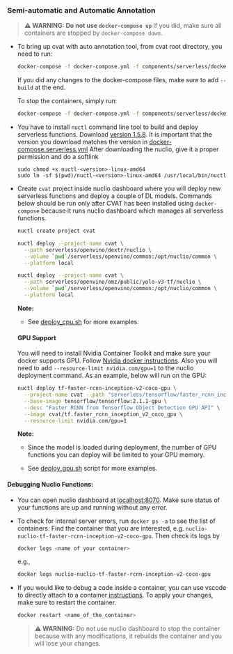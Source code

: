 
### Semi-automatic and Automatic Annotation


> **⚠ WARNING: Do not use `docker-compose up`**
>  If you did, make sure all containers are stopped by `docker-compose down`.
- To bring up cvat with auto annotation tool, from cvat root directory, you need to run:
  ```bash
  docker-compose -f docker-compose.yml -f components/serverless/docker-compose.serverless.yml up -d
  ```
  If you did any changes to the docker-compose files, make sure to add `--build` at the end.

  To stop the containers, simply run:

  ```bash
  docker-compose -f docker-compose.yml -f components/serverless/docker-compose.serverless.yml down
  ```

- You have to install `nuctl` command line tool to build and deploy serverless
  functions. Download [version 1.5.8](https://github.com/nuclio/nuclio/releases).
  It is important that the version you download matches the version in
  [docker-compose.serverless.yml](/components/serverless/docker-compose.serverless.yml)
  After downloading the nuclio, give it a proper permission and do a softlink
  ```
  sudo chmod +x nuctl-<version>-linux-amd64
  sudo ln -sf $(pwd)/nuctl-<version>-linux-amd64 /usr/local/bin/nuctl
  ```

- Create `cvat` project inside nuclio dashboard where you will deploy new serverless functions and deploy a couple of DL models. Commands below should be run only after CVAT has been installed using `docker-compose` because it runs nuclio dashboard which manages all serverless functions.

  ```bash
  nuctl create project cvat
  ```

  ```bash
  nuctl deploy --project-name cvat \
    --path serverless/openvino/dextr/nuclio \
    --volume `pwd`/serverless/openvino/common:/opt/nuclio/common \
    --platform local
  ```

  ```bash
  nuctl deploy --project-name cvat \
    --path serverless/openvino/omz/public/yolo-v3-tf/nuclio \
    --volume `pwd`/serverless/openvino/common:/opt/nuclio/common \
    --platform local
  ```
  **Note:**
  - See [deploy_cpu.sh](/serverless/deploy_cpu.sh) for more examples.

  #### GPU Support
  You will need to install Nvidia Container Toolkit and make sure your docker supports GPU. Follow [Nvidia docker instructions](https://www.tensorflow.org/install/docker#gpu_support).
  Also you will need to add `--resource-limit nvidia.com/gpu=1` to the nuclio deployment command.
  As an example, below will run on the GPU:

  ```bash
  nuctl deploy tf-faster-rcnn-inception-v2-coco-gpu \
    --project-name cvat --path "serverless/tensorflow/faster_rcnn_inception_v2_coco/nuclio" --platform local \
    --base-image tensorflow/tensorflow:2.1.1-gpu \
    --desc "Faster RCNN from Tensorflow Object Detection GPU API" \
    --image cvat/tf.faster_rcnn_inception_v2_coco_gpu \
    --resource-limit nvidia.com/gpu=1
  ```

  **Note:**
    - Since the model is loaded during deployment, the number of GPU functions you can deploy will be limited to your GPU memory.

  -  See [deploy_gpu.sh](/serverless/deploy_gpu.sh) script for more examples.

#### Debugging Nuclio Functions:

- You can open nuclio dashboard at [localhost:8070](http://localhost:8070). Make sure status of your functions are up and running without any error.

- To check for internal server errors, run `docker ps -a` to see the list of containers. Find the container that you are interested, e.g. `nuclio-nuclio-tf-faster-rcnn-inception-v2-coco-gpu`. Then check its logs by

  ```bash
  docker logs <name of your container>
  ```
  e.g.,

  ```bash
  docker logs nuclio-nuclio-tf-faster-rcnn-inception-v2-coco-gpu
  ```

- If you would like to debug a code inside a container, you can use vscode to directly attach to a container [instructions](https://code.visualstudio.com/docs/remote/attach-container). To apply your changes, make sure to restart the container.
  ```bash
  docker restart <name_of_the_container>
  ```

  > **⚠ WARNING:**
  >  Do not use nuclio dashboard to stop the container because with any modifications, it rebuilds the container and you will lose your changes.
